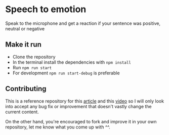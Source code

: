 # Speech to emotion

Speak to the microphone and get a reaction if your sentence was positive, neutral or negative

## Make it run

- Clone the repository
- In the terminal install the dependencies with `npm install`
- Run `npm run start`
- For development `npm run start-debug` is preferable

## Contributing

This is a reference repository for this [article](https://www.freecodecamp.org/news/speech-to-sentiment-with-chrome-and-nodejs/) and this [video](https://www.youtube.com/watch?v=pd-X2RnVYxc) so I will only look into accept any bug fix or improvement that doesn't vastly change the current content. 

On the other hand, you're encouraged to fork and improve it in your own repository, let me know what you come up with ^^.
